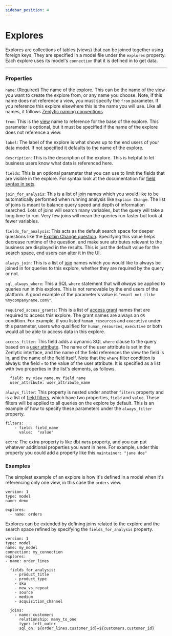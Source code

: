 ```yaml
---
sidebar_position: 4
---
```


# Explores

Explores are collections of tables (views) that can be joined together using foreign keys. They are specified in a model file under the `explores` property. Each explore uses its model's `connection` that it is defined in to get data.

---

### Properties

`name`: (Required) The name of the explore. This can be the name of the [view](6_view.md) you want to create the explore from, or any name you choose. Note, if this name does not reference a view, you must specify the `from` parameter. If you reference this explore elsewhere this is the name you will use. Like all names, it follows [Zenlytic naming conventions](1_data_modeling.md#naming-conventions)

`from`: This is the [view](6_view.md) name to reference for the base of the explore. This parameter is optional, but it must be specified if the name of the explore does not reference a view.

`label`: The label of the explore is what shows up to the end users of your data model. If not specified it defaults to the name of the explore.

`description`: This is the description of the explore. This is helpful to let business users know what data is referenced here.

`fields`: This is an optional parameter that you can use to limit the fields that are visible in the explore. For syntax look at the documentation for [field syntax in sets](7_set.md#field-syntax).

`join_for_analysis`: This is a list of [join](5_join.md) names which you would like to be automatically performed when running analysis like `Explain Change`. The list of joins is meant to balance query speed and depth of information searched. Lots of joins will search many variables, but the query will take a long time to run. Very few joins will mean the queries run faster but look at fewer variables.

`fields_for_analysis`: This acts as the default search space for deeper questions like the [Explain Change question](../3_zenlytic_ui/6_explain_change.md). Specifying this value helps decrease runtime of the question, and make sure attributes relevant to the business are displayed in the results. This is just the default value for the search space, end users can alter it in the UI. 

`always_join`: This is a list of [join](5_join.md) names which you would like to always be joined in for queries to this explore, whether they are required by the query or not.

`sql_always_where`: This a SQL `where` statement that will *always* be applied to queries run in this explore. This is not removable by the end users of the platform. A good example of the parameter's value is `"email not ilike %mycompanyname.com%"`.

`required_access_grants`: This is a list of [access grant](8_access_grants.md) names that are required to access this explore. The grant names are always an `OR` condition. For example, if you listed `human_resources` and `executive` under this parameter, users who qualified for `human_resources`, `executive` or both would all be able to access data in this explore.

`access_filter`: This field adds a dynamic SQL `where` clause to the query based on a [user attribute](8_access_grants.md#user-attributes). The name of the user attribute is set in the Zenlytic interface, and the name of the field references the view the field is in, and the name of the field itself. Note that the `where` filter condition is always: the field `=` to the value of the user attribute. It is specified as a list with two properties in the list's elements, as follows.
```
  field: my_view_name.my_field_name
  user_attribute: user_attribute_name
```

`always_filter`: This property is nested under another `filters` property and is a list of [field filters](94_field_filter.md), which have two properties, `field` and `value`. These filters will be applied to all queries on the explore by default. This is an example of how to specify these parameters under the `always_filter` property.
```
filters:
    - field: field_name
      value:  "value"
```

`extra`: The extra property is like dbt `meta` property, and you can put whatever additional properties you want in here. For example, under this property you could add a property like this `maintainer: "jane doe"`


### Examples 

The simplest example of an explore is how it's defined in a model when it's referencing only one view, in this case the `orders` view.

```
version: 1
type: model
name: demo

explores:
  - name: orders
  ```

  Explores can be extended by defining joins related to the explore and the search space refined by specifying the `fields_for_analysis` property.

```
version: 1
type: model
name: my_model
connection: my_connection
explores:
- name: order_lines

  fields_for_analysis: 
    - product_title
    - product_type
    - sku
    - new_vs_repeat
    - source
    - medium
    - acquisition_channel

  joins:
    - name: customers
      relationship: many_to_one
      type: left_outer
      sql_on: ${order_lines.customer_id}=${customers.customer_id}
```

